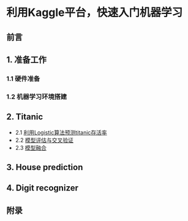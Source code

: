 # 利用Kaggle平台，快速入门机器学习

## 前言

## 1. 准备工作

### 1.1 硬件准备

### 1.2 机器学习环境搭建

## 2. Titanic

- 2.1 [利用Logistic算法预测titanic存活率](titanic/src/2-1-Logistic_predict_Titanic.ipynb)
- 2.2 [模型评估与交叉验证]()
- 2.3 [模型融合]()

## 3. House prediction

## 4. Digit recognizer

## 附录
